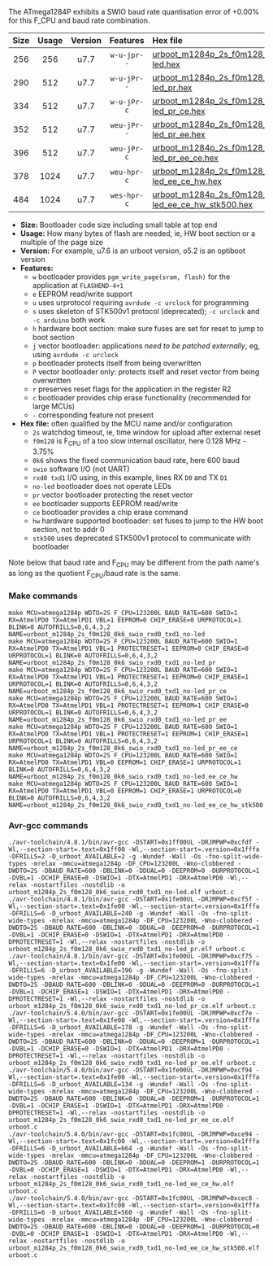 The ATmega1284P exhibits a SWIO baud rate quantisation error of +0.00% for this F_CPU and baud rate combination.

|Size|Usage|Version|Features|Hex file|
|:-:|:-:|:-:|:-:|:--|
|256|256|u7.7|`w-u-jpr--`|[urboot_m1284p_2s_f0m128_0k6_swio_rxd0_txd1_no-led.hex](https://raw.githubusercontent.com/stefanrueger/urboot.hex/main/boards/moteinomega/atmega1284p/watchdog_2_s/internal_oscillator_f-3.75%25/%2B0m128000_hz/%2B%2B%2B0k6_baud/uart0_rxd0_txd1/no-led/urboot_m1284p_2s_f0m128_0k6_swio_rxd0_txd1_no-led.hex)|
|290|512|u7.7|`w-u-jPr--`|[urboot_m1284p_2s_f0m128_0k6_swio_rxd0_txd1_no-led_pr.hex](https://raw.githubusercontent.com/stefanrueger/urboot.hex/main/boards/moteinomega/atmega1284p/watchdog_2_s/internal_oscillator_f-3.75%25/%2B0m128000_hz/%2B%2B%2B0k6_baud/uart0_rxd0_txd1/no-led/urboot_m1284p_2s_f0m128_0k6_swio_rxd0_txd1_no-led_pr.hex)|
|334|512|u7.7|`w-u-jPr-c`|[urboot_m1284p_2s_f0m128_0k6_swio_rxd0_txd1_no-led_pr_ce.hex](https://raw.githubusercontent.com/stefanrueger/urboot.hex/main/boards/moteinomega/atmega1284p/watchdog_2_s/internal_oscillator_f-3.75%25/%2B0m128000_hz/%2B%2B%2B0k6_baud/uart0_rxd0_txd1/no-led/urboot_m1284p_2s_f0m128_0k6_swio_rxd0_txd1_no-led_pr_ce.hex)|
|352|512|u7.7|`weu-jPr--`|[urboot_m1284p_2s_f0m128_0k6_swio_rxd0_txd1_no-led_pr_ee.hex](https://raw.githubusercontent.com/stefanrueger/urboot.hex/main/boards/moteinomega/atmega1284p/watchdog_2_s/internal_oscillator_f-3.75%25/%2B0m128000_hz/%2B%2B%2B0k6_baud/uart0_rxd0_txd1/no-led/urboot_m1284p_2s_f0m128_0k6_swio_rxd0_txd1_no-led_pr_ee.hex)|
|396|512|u7.7|`weu-jPr-c`|[urboot_m1284p_2s_f0m128_0k6_swio_rxd0_txd1_no-led_pr_ee_ce.hex](https://raw.githubusercontent.com/stefanrueger/urboot.hex/main/boards/moteinomega/atmega1284p/watchdog_2_s/internal_oscillator_f-3.75%25/%2B0m128000_hz/%2B%2B%2B0k6_baud/uart0_rxd0_txd1/no-led/urboot_m1284p_2s_f0m128_0k6_swio_rxd0_txd1_no-led_pr_ee_ce.hex)|
|378|1024|u7.7|`weu-hpr-c`|[urboot_m1284p_2s_f0m128_0k6_swio_rxd0_txd1_no-led_ee_ce_hw.hex](https://raw.githubusercontent.com/stefanrueger/urboot.hex/main/boards/moteinomega/atmega1284p/watchdog_2_s/internal_oscillator_f-3.75%25/%2B0m128000_hz/%2B%2B%2B0k6_baud/uart0_rxd0_txd1/no-led/urboot_m1284p_2s_f0m128_0k6_swio_rxd0_txd1_no-led_ee_ce_hw.hex)|
|484|1024|u7.7|`wes-hpr-c`|[urboot_m1284p_2s_f0m128_0k6_swio_rxd0_txd1_no-led_ee_ce_hw_stk500.hex](https://raw.githubusercontent.com/stefanrueger/urboot.hex/main/boards/moteinomega/atmega1284p/watchdog_2_s/internal_oscillator_f-3.75%25/%2B0m128000_hz/%2B%2B%2B0k6_baud/uart0_rxd0_txd1/no-led/urboot_m1284p_2s_f0m128_0k6_swio_rxd0_txd1_no-led_ee_ce_hw_stk500.hex)|

- **Size:** Bootloader code size including small table at top end
- **Usage:** How many bytes of flash are needed, ie, HW boot section or a multiple of the page size
- **Version:** For example, u7.6 is an urboot version, o5.2 is an optiboot version
- **Features:**
  + `w` bootloader provides `pgm_write_page(sram, flash)` for the application at `FLASHEND-4+1`
  + `e` EEPROM read/write support
  + `u` uses urprotocol requiring `avrdude -c urclock` for programming
  + `s` uses skeleton of STK500v1 protocol (deprecated); `-c urclock` and `-c arduino` both work
  + `h` hardware boot section: make sure fuses are set for reset to jump to boot section
  + `j` vector bootloader: applications *need to be patched externally*, eg, using `avrdude -c urclock`
  + `p` bootloader protects itself from being overwritten
  + `P` vector bootloader only: protects itself and reset vector from being overwritten
  + `r` preserves reset flags for the application in the register R2
  + `c` bootloader provides chip erase functionality (recommended for large MCUs)
  + `-` corresponding feature not present
- **Hex file:** often qualified by the MCU name and/or configuration
  + `2s` watchdog timeout, ie, time window for upload after external reset
  + `f0m128` is F<sub>CPU</sub> of a too slow internal oscillator, here 0.128 MHz - 3.75%
  + `0k6` shows the fixed communication baud rate, here 600 baud
  + `swio` software I/O (not UART)
  + `rxd0 txd1` I/O using, in this example, lines RX `D0` and TX `D1`
  + `no-led` bootloader does not operate LEDs
  + `pr` vector bootloader protecting the reset vector
  + `ee` bootloader supports EEPROM read/write
  + `ce` bootloader provides a chip erase command
  + `hw` hardware supported bootloader: set fuses to jump to the HW boot section, not to addr 0
  + `stk500` uses deprecated STK500v1 protocol to communicate with bootloader


Note below that baud rate and F<sub>CPU</sub> may be different from the path name's as long as the quotient F<sub>CPU</sub>/baud rate is the same.

### Make commands
```
make MCU=atmega1284p WDTO=2S F_CPU=123200L BAUD_RATE=600 SWIO=1 RX=AtmelPD0 TX=AtmelPD1 VBL=1 EEPROM=0 CHIP_ERASE=0 URPROTOCOL=1 BLINK=0 AUTOFRILLS=0,6,4,3,2 NAME=urboot_m1284p_2s_f0m128_0k6_swio_rxd0_txd1_no-led
make MCU=atmega1284p WDTO=2S F_CPU=123200L BAUD_RATE=600 SWIO=1 RX=AtmelPD0 TX=AtmelPD1 VBL=1 PROTECTRESET=1 EEPROM=0 CHIP_ERASE=0 URPROTOCOL=1 BLINK=0 AUTOFRILLS=0,6,4,3,2 NAME=urboot_m1284p_2s_f0m128_0k6_swio_rxd0_txd1_no-led_pr
make MCU=atmega1284p WDTO=2S F_CPU=123200L BAUD_RATE=600 SWIO=1 RX=AtmelPD0 TX=AtmelPD1 VBL=1 PROTECTRESET=1 EEPROM=0 CHIP_ERASE=1 URPROTOCOL=1 BLINK=0 AUTOFRILLS=0,6,4,3,2 NAME=urboot_m1284p_2s_f0m128_0k6_swio_rxd0_txd1_no-led_pr_ce
make MCU=atmega1284p WDTO=2S F_CPU=123200L BAUD_RATE=600 SWIO=1 RX=AtmelPD0 TX=AtmelPD1 VBL=1 PROTECTRESET=1 EEPROM=1 CHIP_ERASE=0 URPROTOCOL=1 BLINK=0 AUTOFRILLS=0,6,4,3,2 NAME=urboot_m1284p_2s_f0m128_0k6_swio_rxd0_txd1_no-led_pr_ee
make MCU=atmega1284p WDTO=2S F_CPU=123200L BAUD_RATE=600 SWIO=1 RX=AtmelPD0 TX=AtmelPD1 VBL=1 PROTECTRESET=1 EEPROM=1 CHIP_ERASE=1 URPROTOCOL=1 BLINK=0 AUTOFRILLS=0,6,4,3,2 NAME=urboot_m1284p_2s_f0m128_0k6_swio_rxd0_txd1_no-led_pr_ee_ce
make MCU=atmega1284p WDTO=2S F_CPU=123200L BAUD_RATE=600 SWIO=1 RX=AtmelPD0 TX=AtmelPD1 VBL=0 EEPROM=1 CHIP_ERASE=1 URPROTOCOL=1 BLINK=0 AUTOFRILLS=0,6,4,3,2 NAME=urboot_m1284p_2s_f0m128_0k6_swio_rxd0_txd1_no-led_ee_ce_hw
make MCU=atmega1284p WDTO=2S F_CPU=123200L BAUD_RATE=600 SWIO=1 RX=AtmelPD0 TX=AtmelPD1 VBL=0 EEPROM=1 CHIP_ERASE=1 URPROTOCOL=0 BLINK=0 AUTOFRILLS=0,6,4,3,2 NAME=urboot_m1284p_2s_f0m128_0k6_swio_rxd0_txd1_no-led_ee_ce_hw_stk500
```

### Avr-gcc commands
```
./avr-toolchain/4.8.1/bin/avr-gcc -DSTART=0x1ff00UL -DRJMPWP=0xcfdf -Wl,--section-start=.text=0x1ff00 -Wl,--section-start=.version=0x1fffa -DFRILLS=2 -D_urboot_AVAILABLE=2 -g -Wundef -Wall -Os -fno-split-wide-types -mrelax -mmcu=atmega1284p -DF_CPU=123200L -Wno-clobbered -DWDTO=2S -DBAUD_RATE=600 -DBLINK=0 -DDUAL=0 -DEEPROM=0 -DURPROTOCOL=1 -DVBL=1 -DCHIP_ERASE=0 -DSWIO=1 -DTX=AtmelPD1 -DRX=AtmelPD0 -Wl,--relax -nostartfiles -nostdlib -o urboot_m1284p_2s_f0m128_0k6_swio_rxd0_txd1_no-led.elf urboot.c
./avr-toolchain/4.8.1/bin/avr-gcc -DSTART=0x1fe00UL -DRJMPWP=0xcf5f -Wl,--section-start=.text=0x1fe00 -Wl,--section-start=.version=0x1fffa -DFRILLS=6 -D_urboot_AVAILABLE=240 -g -Wundef -Wall -Os -fno-split-wide-types -mrelax -mmcu=atmega1284p -DF_CPU=123200L -Wno-clobbered -DWDTO=2S -DBAUD_RATE=600 -DBLINK=0 -DDUAL=0 -DEEPROM=0 -DURPROTOCOL=1 -DVBL=1 -DCHIP_ERASE=0 -DSWIO=1 -DTX=AtmelPD1 -DRX=AtmelPD0 -DPROTECTRESET=1 -Wl,--relax -nostartfiles -nostdlib -o urboot_m1284p_2s_f0m128_0k6_swio_rxd0_txd1_no-led_pr.elf urboot.c
./avr-toolchain/4.8.1/bin/avr-gcc -DSTART=0x1fe00UL -DRJMPWP=0xcf75 -Wl,--section-start=.text=0x1fe00 -Wl,--section-start=.version=0x1fffa -DFRILLS=6 -D_urboot_AVAILABLE=196 -g -Wundef -Wall -Os -fno-split-wide-types -mrelax -mmcu=atmega1284p -DF_CPU=123200L -Wno-clobbered -DWDTO=2S -DBAUD_RATE=600 -DBLINK=0 -DDUAL=0 -DEEPROM=0 -DURPROTOCOL=1 -DVBL=1 -DCHIP_ERASE=1 -DSWIO=1 -DTX=AtmelPD1 -DRX=AtmelPD0 -DPROTECTRESET=1 -Wl,--relax -nostartfiles -nostdlib -o urboot_m1284p_2s_f0m128_0k6_swio_rxd0_txd1_no-led_pr_ce.elf urboot.c
./avr-toolchain/5.4.0/bin/avr-gcc -DSTART=0x1fe00UL -DRJMPWP=0xcf7e -Wl,--section-start=.text=0x1fe00 -Wl,--section-start=.version=0x1fffa -DFRILLS=6 -D_urboot_AVAILABLE=178 -g -Wundef -Wall -Os -fno-split-wide-types -mrelax -mmcu=atmega1284p -DF_CPU=123200L -Wno-clobbered -DWDTO=2S -DBAUD_RATE=600 -DBLINK=0 -DDUAL=0 -DEEPROM=1 -DURPROTOCOL=1 -DVBL=1 -DCHIP_ERASE=0 -DSWIO=1 -DTX=AtmelPD1 -DRX=AtmelPD0 -DPROTECTRESET=1 -Wl,--relax -nostartfiles -nostdlib -o urboot_m1284p_2s_f0m128_0k6_swio_rxd0_txd1_no-led_pr_ee.elf urboot.c
./avr-toolchain/5.4.0/bin/avr-gcc -DSTART=0x1fe00UL -DRJMPWP=0xcf94 -Wl,--section-start=.text=0x1fe00 -Wl,--section-start=.version=0x1fffa -DFRILLS=6 -D_urboot_AVAILABLE=134 -g -Wundef -Wall -Os -fno-split-wide-types -mrelax -mmcu=atmega1284p -DF_CPU=123200L -Wno-clobbered -DWDTO=2S -DBAUD_RATE=600 -DBLINK=0 -DDUAL=0 -DEEPROM=1 -DURPROTOCOL=1 -DVBL=1 -DCHIP_ERASE=1 -DSWIO=1 -DTX=AtmelPD1 -DRX=AtmelPD0 -DPROTECTRESET=1 -Wl,--relax -nostartfiles -nostdlib -o urboot_m1284p_2s_f0m128_0k6_swio_rxd0_txd1_no-led_pr_ee_ce.elf urboot.c
./avr-toolchain/5.4.0/bin/avr-gcc -DSTART=0x1fc00UL -DRJMPWP=0xce94 -Wl,--section-start=.text=0x1fc00 -Wl,--section-start=.version=0x1fffa -DFRILLS=6 -D_urboot_AVAILABLE=664 -g -Wundef -Wall -Os -fno-split-wide-types -mrelax -mmcu=atmega1284p -DF_CPU=123200L -Wno-clobbered -DWDTO=2S -DBAUD_RATE=600 -DBLINK=0 -DDUAL=0 -DEEPROM=1 -DURPROTOCOL=1 -DVBL=0 -DCHIP_ERASE=1 -DSWIO=1 -DTX=AtmelPD1 -DRX=AtmelPD0 -Wl,--relax -nostartfiles -nostdlib -o urboot_m1284p_2s_f0m128_0k6_swio_rxd0_txd1_no-led_ee_ce_hw.elf urboot.c
./avr-toolchain/5.4.0/bin/avr-gcc -DSTART=0x1fc00UL -DRJMPWP=0xcec8 -Wl,--section-start=.text=0x1fc00 -Wl,--section-start=.version=0x1fffa -DFRILLS=6 -D_urboot_AVAILABLE=560 -g -Wundef -Wall -Os -fno-split-wide-types -mrelax -mmcu=atmega1284p -DF_CPU=123200L -Wno-clobbered -DWDTO=2S -DBAUD_RATE=600 -DBLINK=0 -DDUAL=0 -DEEPROM=1 -DURPROTOCOL=0 -DVBL=0 -DCHIP_ERASE=1 -DSWIO=1 -DTX=AtmelPD1 -DRX=AtmelPD0 -Wl,--relax -nostartfiles -nostdlib -o urboot_m1284p_2s_f0m128_0k6_swio_rxd0_txd1_no-led_ee_ce_hw_stk500.elf urboot.c
```

